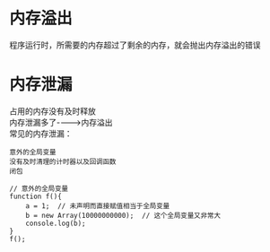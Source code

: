 # 内存溢出
程序运行时，所需要的内存超过了剩余的内存，就会抛出内存溢出的错误  

# 内存泄漏
占用的内存没有及时释放  
内存泄漏多了---->内存溢出  
常见的内存泄漏：

    意外的全局变量
    没有及时清理的计时器以及回调函数
    闭包

```
// 意外的全局变量
function f(){
    a = 1;  // 未声明而直接赋值相当于全局变量
    b = new Array(10000000000);  // 这个全局变量又非常大
    console.log(b);
}
f();
```